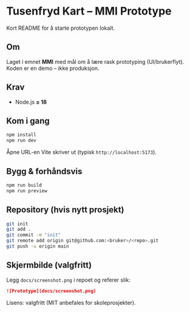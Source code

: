 # Tusenfryd Kart – MMI Prototype

Kort README for å starte prototypen lokalt.

## Om

Laget i emnet **MMI** med mål om å lære rask prototyping (UI/brukerflyt). Koden er en demo – ikke produksjon.

## Krav

* Node.js **≥ 18**

## Kom i gang

```bash
npm install
npm run dev
```

Åpne URL-en Vite skriver ut (typisk `http://localhost:5173`).

## Bygg & forhåndsvis

```bash
npm run build
npm run preview
```

## Repository (hvis nytt prosjekt)

```bash
git init
git add .
git commit -m "init"
git remote add origin git@github.com:<bruker>/<repo>.git
git push -u origin main
```

## Skjermbilde (valgfritt)

Legg `docs/screenshot.png` i repoet og referer slik:

```markdown
![Prototype](docs/screenshot.png)
```

Lisens: valgfritt (MIT anbefales for skoleprosjekter).
